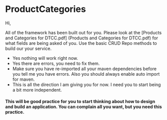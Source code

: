 # ProductCategories

Hi,

All of the framework has been built out for you. Please look at the [Products and Categories for DTCC.pdf] (Products and Categories for DTCC.pdf) for what fields are being asked of you. Use the basic CRUD Repo methods to build our your service.

* Yes nothing will work right now.
* Yes there are errors, you need to fix them.
* Make sure you have re-imported all your maven dependencies before you tell me you have errors. Also you should always enable auto import for maven.
* This is all the direction I am giving you for now. I need you to start being a bit more independent.

#### This will be good practice for you to start thinking about how to design and build an application. You can complain all you want, but you need this practice.

